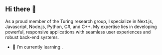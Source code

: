 ## Hi there 👋

As a proud member of the Turing research group, I specialize in Next.js, Javascript, Node.js, Python, C#, and C++. My expertise lies in developing powerful, responsive applications with seamless user experiences and robust back-end systems.

- 🌱 I’m currently learning .
